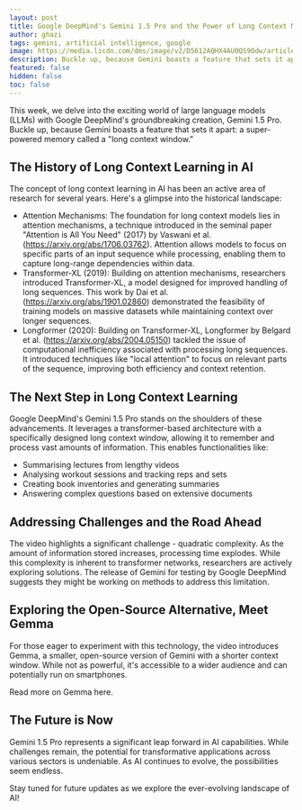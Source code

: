 ```yaml
---
layout: post
title: Google DeepMind's Gemini 1.5 Pro and the Power of Long Context Memory
author: ghazi
tags: gemini, artificial intelligence, google
image: https://media.licdn.com/dms/image/v2/D5612AQHX4AU0QS9Odw/article-cover_image-shrink_720_1280/article-cover_image-shrink_720_1280/0/1713332470979?e=1742428800&v=beta&t=7BSl39RRvpYmluKAFTLH_39AekCQx_a7UaI6NnBfng0
description: Buckle up, because Gemini boasts a feature that sets it apart, a super-powered memory called a long context window.
featured: false
hidden: false
toc: false
---
```


This week, we delve into the exciting world of large language models (LLMs) with Google DeepMind's groundbreaking creation, Gemini 1.5 Pro. Buckle up, because Gemini boasts a feature that sets it apart: a super-powered memory called a "long context window."

The History of Long Context Learning in AI
------------------------------------------

The concept of long context learning in AI has been an active area of research for several years. Here's a glimpse into the historical landscape:

-   Attention Mechanisms:  The foundation for long context models lies in attention mechanisms, a technique introduced in the seminal paper "Attention is All You Need" (2017) by Vaswani et al. (<https://arxiv.org/abs/1706.03762>). Attention allows models to focus on specific parts of an input sequence while processing, enabling them to capture long-range dependencies within data.
-   Transformer-XL (2019):  Building on attention mechanisms, researchers introduced Transformer-XL, a model designed for improved handling of long sequences. This work by Dai et al. (<https://arxiv.org/abs/1901.02860>) demonstrated the feasibility of training models on massive datasets while maintaining context over longer sequences.
-   Longformer (2020):  Building on Transformer-XL, Longformer by Belgard et al. (<https://arxiv.org/abs/2004.05150>) tackled the issue of computational inefficiency associated with processing long sequences. It introduced techniques like "local attention" to focus on relevant parts of the sequence, improving both efficiency and context retention.

The Next Step in Long Context Learning
--------------------------------------

Google DeepMind's Gemini 1.5 Pro stands on the shoulders of these advancements. It leverages a transformer-based architecture with a specifically designed long context window, allowing it to remember and process vast amounts of information. This enables functionalities like:

-   Summarising lectures from lengthy videos
-   Analysing workout sessions and tracking reps and sets
-   Creating book inventories and generating summaries
-   Answering complex questions based on extensive documents

Addressing Challenges and the Road Ahead
----------------------------------------

The video highlights a significant challenge - quadratic complexity. As the amount of information stored increases, processing time explodes. While this complexity is inherent to transformer networks, researchers are actively exploring solutions. The release of Gemini for testing by Google DeepMind suggests they might be working on methods to address this limitation.

Exploring the Open-Source Alternative, Meet Gemma
-------------------------------------------------

For those eager to experiment with this technology, the video introduces Gemma, a smaller, open-source version of Gemini with a shorter context window. While not as powerful, it's accessible to a wider audience and can potentially run on smartphones.

Read more on Gemma here.

The Future is Now
-----------------

Gemini 1.5 Pro represents a significant leap forward in AI capabilities. While challenges remain, the potential for transformative applications across various sectors is undeniable. As AI continues to evolve, the possibilities seem endless.

Stay tuned for future updates as we explore the ever-evolving landscape of AI!